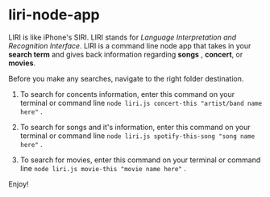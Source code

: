 # liri-node-app

LIRI is like iPhone's SIRI. LIRI stands for _Language Interpretation and Recognition Interface_. 
LIRI is a command line node app that takes in your **search term** and gives back information regarding **songs** , **concert**, or **movies**.

Before you make any searches, navigate to the right folder destination. 

1. To search for concents information, enter this command on your terminal or command line
`node liri.js concert-this "artist/band name here"` .

2. To search for songs and it's information, enter this command on your terminal or command line
`node liri.js spotify-this-song "song name here"` .

3. To search for movies, enter this command on your terminal or command line
`node liri.js movie-this "movie name here"` .


Enjoy!
